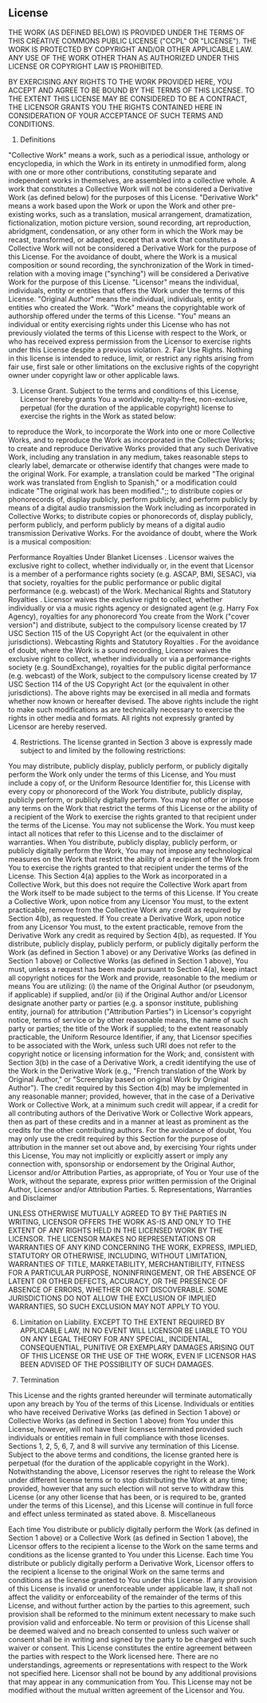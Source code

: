 
## License
THE WORK (AS DEFINED BELOW) IS PROVIDED UNDER THE TERMS OF THIS CREATIVE COMMONS PUBLIC LICENSE ("CCPL" OR "LICENSE"). THE WORK IS PROTECTED BY COPYRIGHT AND/OR OTHER APPLICABLE LAW. ANY USE OF THE WORK OTHER THAN AS AUTHORIZED UNDER THIS LICENSE OR COPYRIGHT LAW IS PROHIBITED.

BY EXERCISING ANY RIGHTS TO THE WORK PROVIDED HERE, YOU ACCEPT AND AGREE TO BE BOUND BY THE TERMS OF THIS LICENSE. TO THE EXTENT THIS LICENSE MAY BE CONSIDERED TO BE A CONTRACT, THE LICENSOR GRANTS YOU THE RIGHTS CONTAINED HERE IN CONSIDERATION OF YOUR ACCEPTANCE OF SUCH TERMS AND CONDITIONS.

1. Definitions

"Collective Work" means a work, such as a periodical issue, anthology or encyclopedia, in which the Work in its entirety in unmodified form, along with one or more other contributions, constituting separate and independent works in themselves, are assembled into a collective whole. A work that constitutes a Collective Work will not be considered a Derivative Work (as defined below) for the purposes of this License.
"Derivative Work" means a work based upon the Work or upon the Work and other pre-existing works, such as a translation, musical arrangement, dramatization, fictionalization, motion picture version, sound recording, art reproduction, abridgment, condensation, or any other form in which the Work may be recast, transformed, or adapted, except that a work that constitutes a Collective Work will not be considered a Derivative Work for the purpose of this License. For the avoidance of doubt, where the Work is a musical composition or sound recording, the synchronization of the Work in timed-relation with a moving image ("synching") will be considered a Derivative Work for the purpose of this License.
"Licensor" means the individual, individuals, entity or entities that offers the Work under the terms of this License.
"Original Author" means the individual, individuals, entity or entities who created the Work.
"Work" means the copyrightable work of authorship offered under the terms of this License.
"You" means an individual or entity exercising rights under this License who has not previously violated the terms of this License with respect to the Work, or who has received express permission from the Licensor to exercise rights under this License despite a previous violation.
2. Fair Use Rights. Nothing in this license is intended to reduce, limit, or restrict any rights arising from fair use, first sale or other limitations on the exclusive rights of the copyright owner under copyright law or other applicable laws.

3. License Grant. Subject to the terms and conditions of this License, Licensor hereby grants You a worldwide, royalty-free, non-exclusive, perpetual (for the duration of the applicable copyright) license to exercise the rights in the Work as stated below:

to reproduce the Work, to incorporate the Work into one or more Collective Works, and to reproduce the Work as incorporated in the Collective Works;
to create and reproduce Derivative Works provided that any such Derivative Work, including any translation in any medium, takes reasonable steps to clearly label, demarcate or otherwise identify that changes were made to the original Work. For example, a translation could be marked "The original work was translated from English to Spanish," or a modification could indicate "The original work has been modified.";;
to distribute copies or phonorecords of, display publicly, perform publicly, and perform publicly by means of a digital audio transmission the Work including as incorporated in Collective Works;
to distribute copies or phonorecords of, display publicly, perform publicly, and perform publicly by means of a digital audio transmission Derivative Works.
For the avoidance of doubt, where the Work is a musical composition:

Performance Royalties Under Blanket Licenses . Licensor waives the exclusive right to collect, whether individually or, in the event that Licensor is a member of a performance rights society (e.g. ASCAP, BMI, SESAC), via that society, royalties for the public performance or public digital performance (e.g. webcast) of the Work.
Mechanical Rights and Statutory Royalties . Licensor waives the exclusive right to collect, whether individually or via a music rights agency or designated agent (e.g. Harry Fox Agency), royalties for any phonorecord You create from the Work ("cover version") and distribute, subject to the compulsory license created by 17 USC Section 115 of the US Copyright Act (or the equivalent in other jurisdictions).
Webcasting Rights and Statutory Royalties . For the avoidance of doubt, where the Work is a sound recording, Licensor waives the exclusive right to collect, whether individually or via a performance-rights society (e.g. SoundExchange), royalties for the public digital performance (e.g. webcast) of the Work, subject to the compulsory license created by 17 USC Section 114 of the US Copyright Act (or the equivalent in other jurisdictions).
The above rights may be exercised in all media and formats whether now known or hereafter devised. The above rights include the right to make such modifications as are technically necessary to exercise the rights in other media and formats. All rights not expressly granted by Licensor are hereby reserved.

4. Restrictions. The license granted in Section 3 above is expressly made subject to and limited by the following restrictions:

You may distribute, publicly display, publicly perform, or publicly digitally perform the Work only under the terms of this License, and You must include a copy of, or the Uniform Resource Identifier for, this License with every copy or phonorecord of the Work You distribute, publicly display, publicly perform, or publicly digitally perform. You may not offer or impose any terms on the Work that restrict the terms of this License or the ability of a recipient of the Work to exercise the rights granted to that recipient under the terms of the License. You may not sublicense the Work. You must keep intact all notices that refer to this License and to the disclaimer of warranties. When You distribute, publicly display, publicly perform, or publicly digitally perform the Work, You may not impose any technological measures on the Work that restrict the ability of a recipient of the Work from You to exercise the rights granted to that recipient under the terms of the License. This Section 4(a) applies to the Work as incorporated in a Collective Work, but this does not require the Collective Work apart from the Work itself to be made subject to the terms of this License. If You create a Collective Work, upon notice from any Licensor You must, to the extent practicable, remove from the Collective Work any credit as required by Section 4(b), as requested. If You create a Derivative Work, upon notice from any Licensor You must, to the extent practicable, remove from the Derivative Work any credit as required by Section 4(b), as requested.
If You distribute, publicly display, publicly perform, or publicly digitally perform the Work (as defined in Section 1 above) or any Derivative Works (as defined in Section 1 above) or Collective Works (as defined in Section 1 above), You must, unless a request has been made pursuant to Section 4(a), keep intact all copyright notices for the Work and provide, reasonable to the medium or means You are utilizing: (i) the name of the Original Author (or pseudonym, if applicable) if supplied, and/or (ii) if the Original Author and/or Licensor designate another party or parties (e.g. a sponsor institute, publishing entity, journal) for attribution ("Attribution Parties") in Licensor's copyright notice, terms of service or by other reasonable means, the name of such party or parties; the title of the Work if supplied; to the extent reasonably practicable, the Uniform Resource Identifier, if any, that Licensor specifies to be associated with the Work, unless such URI does not refer to the copyright notice or licensing information for the Work; and, consistent with Section 3(b) in the case of a Derivative Work, a credit identifying the use of the Work in the Derivative Work (e.g., "French translation of the Work by Original Author," or "Screenplay based on original Work by Original Author"). The credit required by this Section 4(b) may be implemented in any reasonable manner; provided, however, that in the case of a Derivative Work or Collective Work, at a minimum such credit will appear, if a credit for all contributing authors of the Derivative Work or Collective Work appears, then as part of these credits and in a manner at least as prominent as the credits for the other contributing authors. For the avoidance of doubt, You may only use the credit required by this Section for the purpose of attribution in the manner set out above and, by exercising Your rights under this License, You may not implicitly or explicitly assert or imply any connection with, sponsorship or endorsement by the Original Author, Licensor and/or Attribution Parties, as appropriate, of You or Your use of the Work, without the separate, express prior written permission of the Original Author, Licensor and/or Attribution Parties.
5. Representations, Warranties and Disclaimer

UNLESS OTHERWISE MUTUALLY AGREED TO BY THE PARTIES IN WRITING, LICENSOR OFFERS THE WORK AS-IS AND ONLY TO THE EXTENT OF ANY RIGHTS HELD IN THE LICENSED WORK BY THE LICENSOR. THE LICENSOR MAKES NO REPRESENTATIONS OR WARRANTIES OF ANY KIND CONCERNING THE WORK, EXPRESS, IMPLIED, STATUTORY OR OTHERWISE, INCLUDING, WITHOUT LIMITATION, WARRANTIES OF TITLE, MARKETABILITY, MERCHANTIBILITY, FITNESS FOR A PARTICULAR PURPOSE, NONINFRINGEMENT, OR THE ABSENCE OF LATENT OR OTHER DEFECTS, ACCURACY, OR THE PRESENCE OF ABSENCE OF ERRORS, WHETHER OR NOT DISCOVERABLE. SOME JURISDICTIONS DO NOT ALLOW THE EXCLUSION OF IMPLIED WARRANTIES, SO SUCH EXCLUSION MAY NOT APPLY TO YOU.

6. Limitation on Liability. EXCEPT TO THE EXTENT REQUIRED BY APPLICABLE LAW, IN NO EVENT WILL LICENSOR BE LIABLE TO YOU ON ANY LEGAL THEORY FOR ANY SPECIAL, INCIDENTAL, CONSEQUENTIAL, PUNITIVE OR EXEMPLARY DAMAGES ARISING OUT OF THIS LICENSE OR THE USE OF THE WORK, EVEN IF LICENSOR HAS BEEN ADVISED OF THE POSSIBILITY OF SUCH DAMAGES.

7. Termination

This License and the rights granted hereunder will terminate automatically upon any breach by You of the terms of this License. Individuals or entities who have received Derivative Works (as defined in Section 1 above) or Collective Works (as defined in Section 1 above) from You under this License, however, will not have their licenses terminated provided such individuals or entities remain in full compliance with those licenses. Sections 1, 2, 5, 6, 7, and 8 will survive any termination of this License.
Subject to the above terms and conditions, the license granted here is perpetual (for the duration of the applicable copyright in the Work). Notwithstanding the above, Licensor reserves the right to release the Work under different license terms or to stop distributing the Work at any time; provided, however that any such election will not serve to withdraw this License (or any other license that has been, or is required to be, granted under the terms of this License), and this License will continue in full force and effect unless terminated as stated above.
8. Miscellaneous

Each time You distribute or publicly digitally perform the Work (as defined in Section 1 above) or a Collective Work (as defined in Section 1 above), the Licensor offers to the recipient a license to the Work on the same terms and conditions as the license granted to You under this License.
Each time You distribute or publicly digitally perform a Derivative Work, Licensor offers to the recipient a license to the original Work on the same terms and conditions as the license granted to You under this License.
If any provision of this License is invalid or unenforceable under applicable law, it shall not affect the validity or enforceability of the remainder of the terms of this License, and without further action by the parties to this agreement, such provision shall be reformed to the minimum extent necessary to make such provision valid and enforceable.
No term or provision of this License shall be deemed waived and no breach consented to unless such waiver or consent shall be in writing and signed by the party to be charged with such waiver or consent.
This License constitutes the entire agreement between the parties with respect to the Work licensed here. There are no understandings, agreements or representations with respect to the Work not specified here. Licensor shall not be bound by any additional provisions that may appear in any communication from You. This License may not be modified without the mutual written agreement of the Licensor and You.
